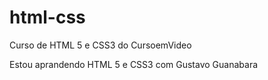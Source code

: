 # html-css
 Curso de HTML 5 e CSS3 do CursoemVideo

Estou aprandendo HTML 5 e CSS3 com Gustavo Guanabara